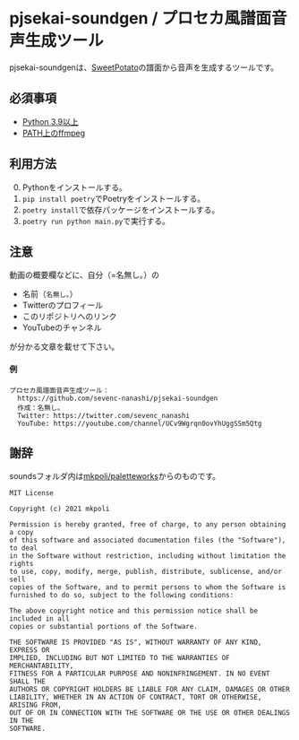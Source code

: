 # pjsekai-soundgen / プロセカ風譜面音声生成ツール
pjsekai-soundgenは、[SweetPotato](https://potato.purplepalette.net)の譜面から音声を生成するツールです。

## 必須事項
- [Python 3.9以上](https://www.python.org/downloads/)
- [PATH上のffmpeg](https://ffmpeg.org/)


## 利用方法

0. Pythonをインストールする。
1. `pip install poetry`でPoetryをインストールする。
2. `poetry install`で依存パッケージをインストールする。
3. `poetry run python main.py`で実行する。


## 注意
動画の概要欄などに、自分（=名無し｡）の
- 名前（`名無し｡`）
- Twitterのプロフィール
- このリポジトリへのリンク
- YouTubeのチャンネル

が分かる文章を載せて下さい。
#### 例
```
プロセカ風譜面音声生成ツール：
  https://github.com/sevenc-nanashi/pjsekai-soundgen
  作成：名無し｡
  Twitter: https://twitter.com/sevenc_nanashi
  YouTube: https://youtube.com/channel/UCv9Wgrqn0ovYhUggSSm5Qtg
```

## 謝辞

soundsフォルダ内は[mkpoli/paletteworks](https://github.com/mkpoli/paletteworks)からのものです。
```
MIT License

Copyright (c) 2021 mkpoli

Permission is hereby granted, free of charge, to any person obtaining a copy
of this software and associated documentation files (the "Software"), to deal
in the Software without restriction, including without limitation the rights
to use, copy, modify, merge, publish, distribute, sublicense, and/or sell
copies of the Software, and to permit persons to whom the Software is
furnished to do so, subject to the following conditions:

The above copyright notice and this permission notice shall be included in all
copies or substantial portions of the Software.

THE SOFTWARE IS PROVIDED "AS IS", WITHOUT WARRANTY OF ANY KIND, EXPRESS OR
IMPLIED, INCLUDING BUT NOT LIMITED TO THE WARRANTIES OF MERCHANTABILITY,
FITNESS FOR A PARTICULAR PURPOSE AND NONINFRINGEMENT. IN NO EVENT SHALL THE
AUTHORS OR COPYRIGHT HOLDERS BE LIABLE FOR ANY CLAIM, DAMAGES OR OTHER
LIABILITY, WHETHER IN AN ACTION OF CONTRACT, TORT OR OTHERWISE, ARISING FROM,
OUT OF OR IN CONNECTION WITH THE SOFTWARE OR THE USE OR OTHER DEALINGS IN THE
SOFTWARE.
```